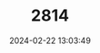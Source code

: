 ---
title: "2814"
category: "Bison bonasus"
draft: false
date: 2024-02-22 13:03:49
languages:
  English: ["European Bison", "Wisent", "European Bison"]
  French: ["Bison d'Europe", "Bison d’Europe"]
  Spanish; Castilian: ["Bisonte Europeo", "Bisonte Europeo"]
  German: ["Europäischer Wisent", "Wisent"]
---